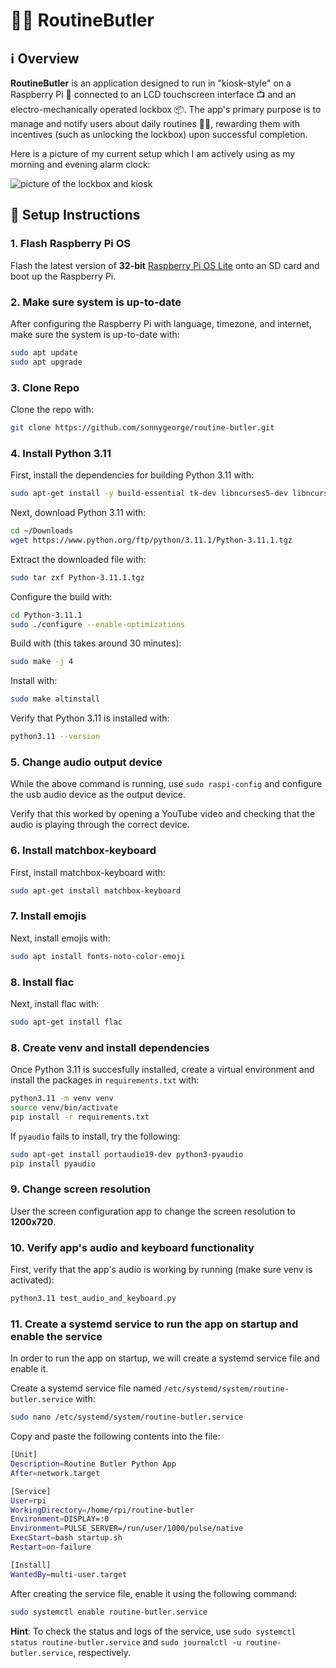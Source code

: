 # 🎩✨ RoutineButler

## ℹ️ Overview

**RoutineButler** is an application designed to run in "kiosk-style" on a Raspberry Pi 🥧 connected to an LCD touchscreen interface 📺 and an electro-mechanically operated lockbox 📦. The app's primary purpose is to manage and notify users about daily routines 🏋️‍♂️, rewarding them with incentives (such as unlocking the lockbox) upon successful completion.

Here is a picture of my current setup which I am actively using as my morning and evening alarm clock:

![picture of the lockbox and kiosk](https://i.imgur.com/64x0Byw.jpeg)

## 🏃 Setup Instructions

### 1. Flash Raspberry Pi OS

Flash the latest version of **32-bit** [Raspberry Pi OS Lite](https://www.raspberrypi.org/software/operating-systems/) onto an SD card and boot up the Raspberry Pi.

### 2. Make sure system is up-to-date

After configuring the Raspberry Pi with language, timezone, and internet, make sure the system is up-to-date with:

```bash
sudo apt update
sudo apt upgrade
```

### 3. Clone Repo

Clone the repo with:

```bash
git clone https://github.com/sonnygeorge/routine-butler.git
```

### 4. Install Python 3.11

First, install the dependencies for building Python 3.11 with:

```bash
sudo apt-get install -y build-essential tk-dev libncurses5-dev libncursesw5-dev libreadline6-dev libdb5.3-dev libgdbm-dev libsqlite3-dev libssl-dev libbz2-dev libexpat1-dev liblzma-dev zlib1g-dev libffi-dev
```

Next, download Python 3.11 with:

```bash
cd ~/Downloads
wget https://www.python.org/ftp/python/3.11.1/Python-3.11.1.tgz
```

Extract the downloaded file with:

```bash
sudo tar zxf Python-3.11.1.tgz
```

Configure the build with:

```bash
cd Python-3.11.1
sudo ./configure --enable-optimizations
```

Build with (this takes around 30 minutes):

```bash
sudo make -j 4
```

Install with:

```bash
sudo make altinstall
```

Verify that Python 3.11 is installed with:

```bash
python3.11 --version
```

### 5. Change audio output device

While the above command is running, use `sudo raspi-config` and configure the usb audio device as the output device.

Verify that this worked by opening a YouTube video and checking that the audio is playing through the correct device.

### 6. Install matchbox-keyboard

First, install matchbox-keyboard with:

```bash
sudo apt-get install matchbox-keyboard
```

### 7. Install emojis

Next, install emojis with:

```bash
sudo apt install fonts-noto-color-emoji
```

### 8. Install flac

Next, install flac with:

```bash
sudo apt-get install flac
```

### 8. Create venv and install dependencies

Once Python 3.11 is succesfully installed, create a virtual environment and install the packages in `requirements.txt` with:

```bash
python3.11 -m venv venv
source venv/bin/activate
pip install -r requirements.txt
```

If `pyaudio` fails to install, try the following:

```bash
sudo apt-get install portaudio19-dev python3-pyaudio
pip install pyaudio
```

### 9. Change screen resolution

User the screen configuration app to change the screen resolution to **1200x720**.

### 10. Verify app's audio and keyboard functionality

First, verify that the app's audio is working by running (make sure venv is activated):

```bash
python3.11 test_audio_and_keyboard.py
```

### 11. Create a systemd service to run the app on startup and enable the service

In order to run the app on startup, we will create a systemd service file and enable it.

Create a systemd service file named `/etc/systemd/system/routine-butler.service` with:

```bash
sudo nano /etc/systemd/system/routine-butler.service
```

Copy and paste the following contents into the file:

```bash
[Unit]
Description=Routine Butler Python App
After=network.target

[Service]
User=rpi
WorkingDirectory=/home/rpi/routine-butler
Environment=DISPLAY=:0
Environment=PULSE_SERVER=/run/user/1000/pulse/native
ExecStart=bash startup.sh
Restart=on-failure

[Install]
WantedBy=multi-user.target
```

After creating the service file, enable it using the following command:

```bash
sudo systemctl enable routine-butler.service
```

**Hint**: To check the status and logs of the service, use `sudo systemctl status routine-butler.service` and `sudo journalctl -u routine-butler.service`, respectively.
